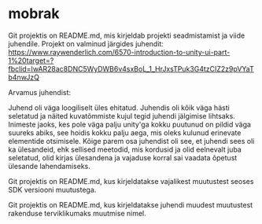 # mobrak
Git projektis on README.md, mis kirjeldab projekti seadmistamist ja viide juhendile. Projekt on valminud järgides juhendit: https://www.raywenderlich.com/6570-introduction-to-unity-ui-part-1%20target=?fbclid=IwAR28ac8DNC5WyDWB6v4sxBoL_1_HrJxsTPuk3G4tzCIZ2z9pVYaTb4nwJzQ 

Arvamus juhendist:

Juhend oli väga loogiliselt üles ehitatud. Juhendis oli kõik väga hästi seletatud ja näited kuvatõmmiste kujul tegid juhendi jälgimise lihtsaks. Inimeste jaoks, kes pole väga palju unity'ga kokku puutunud on pildid väga suureks abiks, see hoidis kokku palju aega, mis oleks kulunud erinevate elementide otsimisele. 
Kõige parem osa juhendist oli see, et juhendi sees oli ka ülesandeid, ehk sellised meetodid, mis kordusid ja olid eelnevalt juba seletatud, olid kirjas ülesandena ja vajaduse korral sai vaadata õpetust ülesande lahendamiseks.

Git projektis on README.md, kus kirjeldatakse vajalikest muutustest seoses SDK versiooni muutustega. 


Git projektis on README.md, kus kirjeldatakse juhendi muudest muutustest rakenduse terviklikumaks muutmise nimel. 